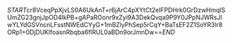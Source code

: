 $START$cr8VceqPpXjvLS0A6UkAnT+r6jArC4pXYtCt2eIFPDHrk0GrDzwHmqISUmZG23gnjJpOD4lkPB+gAPaROonr9xZyi9A3DekQvqa9P9Y0JPpNJWRsJlwYLYdGSVncnLFsstNWEdCYyG+1mBZlyPhSep5rCqY+BaTsEF2Z1SoYR3lr8ORp1+0DjDUKlfoasnRbqba6flRUL0aBDn9orJmnDw==$END$